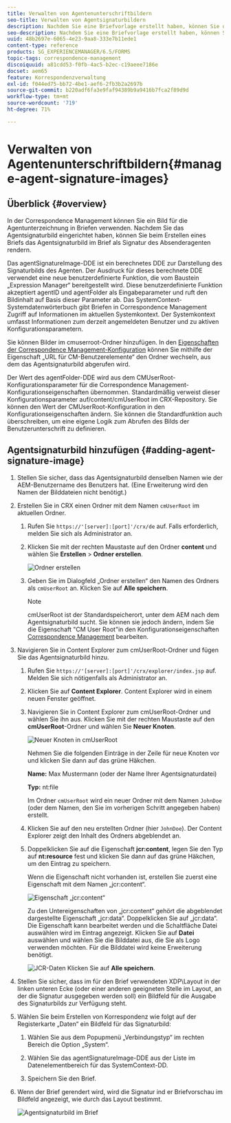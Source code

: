 ```yaml
---
title: Verwalten von Agentenunterschriftbildern
seo-title: Verwalten von Agentsignaturbildern
description: Nachdem Sie eine Briefvorlage erstellt haben, können Sie diese verwenden, um Korrespondenz in AEM Forms zu erstellen, indem Sie Daten, Inhalte und Anhänge verwalten.
seo-description: Nachdem Sie eine Briefvorlage erstellt haben, können Sie diese verwenden, um Korrespondenz in AEM Forms zu erstellen, indem Sie Daten, Inhalte und Anhänge verwalten.
uuid: 48b2697e-6065-4e23-9aa8-333e7b11ede1
content-type: reference
products: SG_EXPERIENCEMANAGER/6.5/FORMS
topic-tags: correspondence-management
discoiquuid: a81cdd53-f0fb-4ac5-b2ec-c19aeee7186e
docset: aem65
feature: Korrespondenzverwaltung
exl-id: f044ed75-bb72-4be1-aef6-2fb3b2a2697b
source-git-commit: b220adf6fa3e9faf94389b9a9416b7fca2f89d9d
workflow-type: tm+mt
source-wordcount: '719'
ht-degree: 71%

---
```


# Verwalten von Agentenunterschriftbildern{#manage-agent-signature-images}

## Überblick {#overview}

In der Correspondence Management können Sie ein Bild für die Agentunterzeichnung in Briefen verwenden. Nachdem Sie das Agentsignaturbild eingerichtet haben, können Sie beim Erstellen eines Briefs das Agentsignaturbild im Brief als Signatur des Absenderagenten rendern.

Das agentSignatureImage-DDE ist ein berechnetes DDE zur Darstellung des Signaturbilds des Agenten. Der Ausdruck für dieses berechnete DDE verwendet eine neue benutzerdefinierte Funktion, die vom Baustein „Expression Manager“ bereitgestellt wird. Diese benutzerdefinierte Funktion akzeptiert agentID und agentFolder als Eingabeparameter und ruft den Bildinhalt auf Basis dieser Parameter ab. Das SystemContext-Systemdatenwörterbuch gibt Briefen in Correspondence Management Zugriff auf Informationen im aktuellen Systemkontext. Der Systemkontext umfasst Informationen zum derzeit angemeldeten Benutzer und zu aktiven Konfigurationsparametern.

Sie können Bilder im cmuserroot-Ordner hinzufügen. In den [Eigenschaften der Correspondence Management-Konfiguration](/help/forms/using/cm-configuration-properties.md) können Sie mithilfe der Eigenschaft „URL für CM-Benutzerelemente“ den Ordner wechseln, aus dem das Agentsignaturbild abgerufen wird.

Der Wert des agentFolder-DDE wird aus dem CMUserRoot-Konfigurationsparameter für die Correspondence Management-Konfigurationseigenschaften übernommen. Standardmäßig verweist dieser Konfigurationsparameter auf/content/cmUserRoot im CRX-Repository. Sie können den Wert der CMUserRoot-Konfiguration in den Konfigurationseigenschaften ändern.
Sie können die Standardfunktion auch überschreiben, um eine eigene Logik zum Abrufen des Bilds der Benutzerunterschrift zu definieren.

## Agentsignaturbild hinzufügen {#adding-agent-signature-image}

1. Stellen Sie sicher, dass das Agentsignaturbild denselben Namen wie der AEM-Benutzername des Benutzers hat. (Eine Erweiterung wird den Namen der Bilddateien nicht benötigt.)
1. Erstellen Sie in CRX einen Ordner mit dem Namen `cmUserRoot` im aktuellen Ordner.

   1. Rufen Sie `https://'[server]:[port]'/crx/de` auf. Falls erforderlich, melden Sie sich als Administrator an.

   1. Klicken Sie mit der rechten Maustaste auf den Ordner **content** und wählen Sie **Erstellen** > **Ordner erstellen**.

      ![Ordner erstellen](assets/1_createnode_cmuserroot.png)

   1. Geben Sie im Dialogfeld „Ordner erstellen“ den Namen des Ordners als `cmUserRoot` an. Klicken Sie auf **Alle speichern**.

      >[!NOTE]
      >
      >cmUserRoot ist der Standardspeicherort, unter dem AEM nach dem Agentsignaturbild sucht. Sie können sie jedoch ändern, indem Sie die Eigenschaft &quot;CM User Root&quot;in den Konfigurationseigenschaften [Correspondence Management](/help/forms/using/cm-configuration-properties.md) bearbeiten.

1. Navigieren Sie in Content Explorer zum cmUserRoot-Ordner und fügen Sie das Agentsignaturbild hinzu.

   1. Rufen Sie `https://'[server]:[port]'/crx/explorer/index.jsp` auf. Melden Sie sich nötigenfalls als Administrator an.
   1. Klicken Sie auf **Content Explorer**. Content Explorer wird in einem neuen Fenster geöffnet.
   1. Navigieren Sie in Content Explorer zum cmUserRoot-Ordner und wählen Sie ihn aus. Klicken Sie mit der rechten Maustaste auf den **cmUserRoot**-Ordner und wählen Sie **Neuer Knoten**.

      ![Neuer Knoten in cmUserRoot](assets/2_cmuserroot_newnode.png)

      Nehmen Sie die folgenden Einträge in der Zeile für neue Knoten vor und klicken Sie dann auf das grüne Häkchen.

      **Name:** Max Mustermann (oder der Name Ihrer Agentsignaturdatei)

      **Typ:** nt:file

      Im Ordner `cmUserRoot` wird ein neuer Ordner mit dem Namen `JohnDoe` (oder dem Namen, den Sie im vorherigen Schritt angegeben haben) erstellt.

   1. Klicken Sie auf den neu erstellten Ordner (hier `JohnDoe`). Der Content Explorer zeigt den Inhalt des Ordners abgeblendet an.

   1. Doppelklicken Sie auf die Eigenschaft **jcr:content**, legen Sie den Typ auf **nt:resource** fest und klicken Sie dann auf das grüne Häkchen, um den Eintrag zu speichern.

      Wenn die Eigenschaft nicht vorhanden ist, erstellen Sie zuerst eine Eigenschaft mit dem Namen „jcr:content“. 

      ![Eigenschaft „jcr:content“](assets/3_jcrcontentntresource.png)

      Zu den Untereigenschaften von „jcr:content“ gehört die abgeblendet dargestellte Eigenschaft „jcr:data“. Doppelklicken Sie auf „jcr:data“. Die Eigenschaft kann bearbeitet werden und die Schaltfläche Datei auswählen wird im Eintrag angezeigt. Klicken Sie auf **Datei** auswählen und wählen Sie die Bilddatei aus, die Sie als Logo verwenden möchten. Für die Bilddatei wird keine Erweiterung benötigt.

      ![JCR-Daten](assets/5_jcrdata.png)
   Klicken Sie auf **Alle speichern**.

1. Stellen Sie sicher, dass im für den Brief verwendeten XDP\Layout in der linken unteren Ecke (oder einer anderen geeigneten Stelle im Layout, an der die Signatur ausgegeben werden soll) ein Bildfeld für die Ausgabe des Signaturbilds zur Verfügung steht.
1. Wählen Sie beim Erstellen von Korrespondenz wie folgt auf der Registerkarte „Daten“ ein Bildfeld für das Signaturbild:

   1. Wählen Sie aus dem Popupmenü „Verbindungstyp“ im rechten Bereich die Option „System“.

   1. Wählen Sie das agentSignatureImage-DDE aus der Liste im Datenelementbereich für das SystemContext-DD.

   1. Speichern Sie den Brief.

1. Wenn der Brief gerendert wird, wird die Signatur ind er Briefvorschau im Bildfeld angezeigt, wie durch das Layout bestimmt.

   ![Agentsignaturbild im Brief](assets/letterwithsignature.png)
